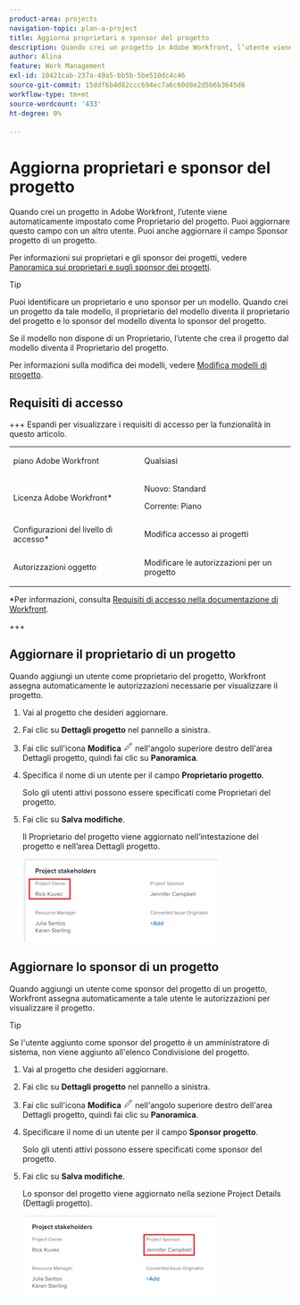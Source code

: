 ```yaml
---
product-area: projects
navigation-topic: plan-a-project
title: Aggiorna proprietari e sponsor del progetto
description: Quando crei un progetto in Adobe Workfront, l’utente viene automaticamente impostato come Proprietario del progetto. Puoi aggiornare questo campo con un altro utente. Puoi anche aggiornare il campo Sponsor progetto di un progetto.
author: Alina
feature: Work Management
exl-id: 10421cab-237a-49a5-bb5b-5be510dc4c46
source-git-commit: 15ddf6b4d82ccc694ec7a6c60d8e2d5b6b3645d6
workflow-type: tm+mt
source-wordcount: '433'
ht-degree: 0%

---
```



# Aggiorna proprietari e sponsor del progetto

<!--Audited: 07/2024-->

Quando crei un progetto in Adobe Workfront, l’utente viene automaticamente impostato come Proprietario del progetto. Puoi aggiornare questo campo con un altro utente. Puoi anche aggiornare il campo Sponsor progetto di un progetto.

Per informazioni sui proprietari e gli sponsor dei progetti, vedere [Panoramica sui proprietari e sugli sponsor dei progetti](../../../manage-work/projects/planning-a-project/project-owners-and-sponsors.md).

>[!TIP]
>
>Puoi identificare un proprietario e uno sponsor per un modello. Quando crei un progetto da tale modello, il proprietario del modello diventa il proprietario del progetto e lo sponsor del modello diventa lo sponsor del progetto.
>
>Se il modello non dispone di un Proprietario, l’utente che crea il progetto dal modello diventa il Proprietario del progetto.
>
>Per informazioni sulla modifica dei modelli, vedere [Modifica modelli di progetto](../../../manage-work/projects/create-and-manage-templates/edit-templates.md).

## Requisiti di accesso

<!--drafted for P&P:

<table style="table-layout:auto"> 
 <col> 
 <col> 
 <tbody> 
  <tr> 
   <td role="rowheader">Adobe Workfront plan*</td> 
   <td> <p>Any</p> <p>  </p> </td> 
  </tr> 
  <tr> 
   <td role="rowheader">Adobe Workfront license*</td> 
   <td> <p>Current license: Standard </p> 
   Or
   <p>Legacy license: Plan </p> 
   </td> 
  </tr> 
  <tr> 
   <td role="rowheader">Access level configurations*</td> 
   <td> <p>Edit access to Projects</p> <p><b>NOTE</b>
   
   If you still don't have access, ask your Workfront administrator if they set additional restrictions in your access level. For information on how a Workfront administrator can modify your access level, see <a href="../../../administration-and-setup/add-users/configure-and-grant-access/create-modify-access-levels.md" class="MCXref xref">Create or modify custom access levels</a>.</p> </td> 
  </tr> 
  <tr> 
   <td role="rowheader">Object permissions</td> 
   <td> <p>Edit permissions to a project</p> <p>For information on requesting additional access, see <a href="../../../workfront-basics/grant-and-request-access-to-objects/request-access.md" class="MCXref xref">Request access to objects </a>.</p> </td> 
  </tr> 
 </tbody> 
</table>
-->

+++ Espandi per visualizzare i requisiti di accesso per la funzionalità in questo articolo.

<table style="table-layout:auto"> 
 <col> 
 <col> 
 <tbody> 
  <tr> 
   <td role="rowheader">piano Adobe Workfront</td> 
   <td> <p>Qualsiasi</p> <p>  </p> </td> 
  </tr> 
  <tr> 
   <td role="rowheader">Licenza Adobe Workfront*</td> 
   <td><p>Nuovo: Standard</p> 
   <p>Corrente: Piano </p> </td> 
  </tr> 
  <tr> 
   <td role="rowheader">Configurazioni del livello di accesso*</td> 
   <td> <p>Modifica accesso ai progetti</p> </td> 
  </tr> 
  <tr> 
   <td role="rowheader">Autorizzazioni oggetto</td> 
   <td> <p>Modificare le autorizzazioni per un progetto</p> </td> 
  </tr> 
 </tbody> 
</table>

*Per informazioni, consulta [Requisiti di accesso nella documentazione di Workfront](/help/quicksilver/administration-and-setup/add-users/access-levels-and-object-permissions/access-level-requirements-in-documentation.md).

+++

## Aggiornare il proprietario di un progetto

Quando aggiungi un utente come proprietario del progetto, Workfront assegna automaticamente le autorizzazioni necessarie per visualizzare il progetto.

1. Vai al progetto che desideri aggiornare.
1. Fai clic su **Dettagli progetto** nel pannello a sinistra.
1. Fai clic sull&#39;icona **Modifica** ![Modifica](assets/qs-edit-icon.png) nell&#39;angolo superiore destro dell&#39;area Dettagli progetto, quindi fai clic su **Panoramica**.

1. Specifica il nome di un utente per il campo **Proprietario progetto**.

   Solo gli utenti attivi possono essere specificati come Proprietari del progetto.

1. Fai clic su **Salva modifiche**.

   Il Proprietario del progetto viene aggiornato nell’intestazione del progetto e nell’area Dettagli progetto.

   ![Proprietario cointeressati progetto evidenziato](assets/project-stakeholders-owner-highlighted-nwe-350x149.png)

## Aggiornare lo sponsor di un progetto

Quando aggiungi un utente come sponsor del progetto di un progetto, Workfront assegna automaticamente a tale utente le autorizzazioni per visualizzare il progetto.

>[!TIP]
>
>Se l&#39;utente aggiunto come sponsor del progetto è un amministratore di sistema, non viene aggiunto all&#39;elenco Condivisione del progetto.

1. Vai al progetto che desideri aggiornare.
1. Fai clic su **Dettagli progetto** nel pannello a sinistra.
1. Fai clic sull&#39;icona **Modifica** ![Modifica](assets/qs-edit-icon.png) nell&#39;angolo superiore destro dell&#39;area Dettagli progetto, quindi fai clic su **Panoramica**.

1. Specificare il nome di un utente per il campo **Sponsor progetto**.

   Solo gli utenti attivi possono essere specificati come sponsor del progetto.

1. Fai clic su **Salva modifiche**.

   Lo sponsor del progetto viene aggiornato nella sezione Project Details (Dettagli progetto).

   ![Sponsor parti interessate progetto evidenziato](assets/project-stakeholders-sponsor-highlighted-nwe-350x147.png)
